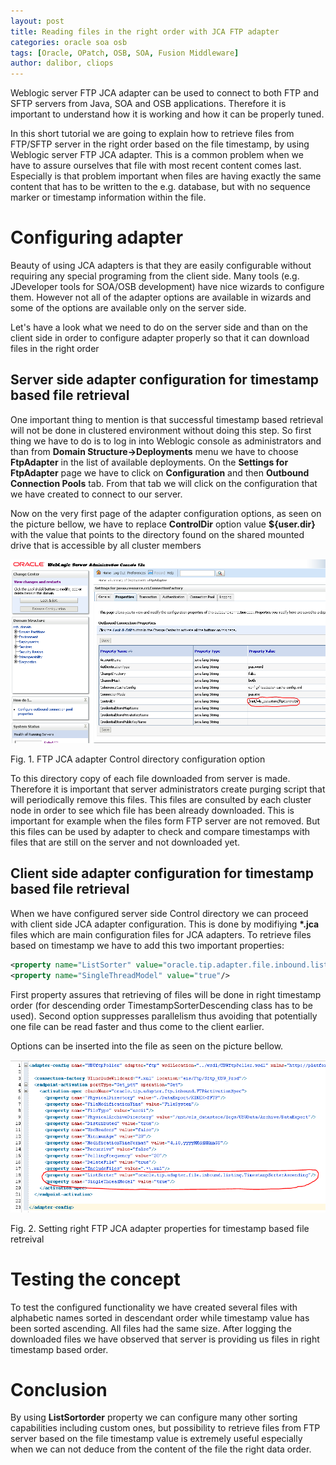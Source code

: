 ```yaml
---
layout: post
title: Reading files in the right order with JCA FTP adapter
categories: oracle soa osb
tags: [Oracle, OPatch, OSB, SOA, Fusion Middleware]
author: dalibor, cliops
---
```


Weblogic server FTP JCA adapter can be used to connect to both FTP and SFTP servers from Java, SOA and OSB applications. Therefore it is important to understand how it is working and how it can be properly tuned.

In this short tutorial we are going to explain how to retrieve files from FTP/SFTP server in the right order based on the file timestamp, by using Weblogic server FTP JCA adapter. This is a common problem when we have to assure ourselves that file with most recent content comes last. Especially is that problem important when files are having exactly the same content that has to be written to the e.g. database, but with no sequence marker or timestamp information within the file.

# Configuring adapter

Beauty of using JCA adapters is that they are easily configurable without requiring any special programing from the client side. Many tools (e.g. JDeveloper tools for SOA/OSB development) have nice wizards to configure them. However not all of the adapter options are available in wizards and some of the options are available only on the server side.

Let's have a look what we need to do on the server side and than on the client side in order to configure adapter properly so that it can download files in the right order

## Server side adapter configuration for timestamp based file retrieval

One important thing to mention is that successful timestamp based retrieval will not be done in clustered environment without doing this step. So first thing we have to do is to log in into Weblogic console as administrators and than from **Domain Structure->Deployments** menu we have to choose **FtpAdapter** in the list of available deployments. On the **Settings for FtpAdapter** page we have to click on **Configuration** and then **Outbound Connection Pools** tab. From that tab we will click on the configuration that we have created to connect to our server.

Now on the very first page of the adapter configuration options, as seen on the picture bellow, we have to replace **ControlDir** option value **${user.dir}** with the value that points to the directory found on the shared mounted drive that is accessible by all cluster members

![](../images/2017-08-17-Reading_files_with_JCA_adapter/ControlDir.PNG)

Fig. 1\. FTP JCA adapter Control directory configuration option

To this directory copy of each file downloaded from server is made. Therefore it is important that server administrators create purging script that will periodically remove this files. This files are consulted by each cluster node in order to see which file has been already downloaded. This is important for example when the files form FTP server are not removed. But this files can be used by adapter to check and compare timestamps with files that are still on the server and not downloaded yet.

## Client side adapter configuration for timestamp based file retrieval

When we have configured server side Control directory we can proceed with client side JCA adapter configuration. This is done by modifiying **\*.jca** files which are main configuration files for JCA adapters. To retrieve files based on timestamp we have to add this two important properties:

```xml
<property name="ListSorter" value="oracle.tip.adapter.file.inbound.listing.TimestampSorterAscending"/>
<property name="SingleThreadModel" value="true"/>
```

First property assures that retrieving of files will be done in right timestamp order (for descending order TimestampSorterDescending class has to be used). Second option suppresses parallelism thus avoiding that potentially one file can be read faster and thus come to the client earlier.

Options can be inserted into the file as seen on the picture bellow.

![](../images/2017-08-17-Reading_files_with_JCA_adapter/OrderProperties.PNG)

Fig. 2\. Setting right FTP JCA adapter properties for timestamp based file retreival

# Testing the concept

To test the configured functionality we have created several files with alphabetic names sorted in descendant order while timestamp value has been sorted ascending. All files had the same size. After logging the downloaded files we have observed that server is providing us files in right timestamp based order.

# Conclusion

By using **ListSortorder** property we can configure many other sorting capabilities including custom ones, but possibility to retrieve files from FTP server based on the file timestamp value is extremely useful especially when we can not deduce from the content of the file the right data order.
